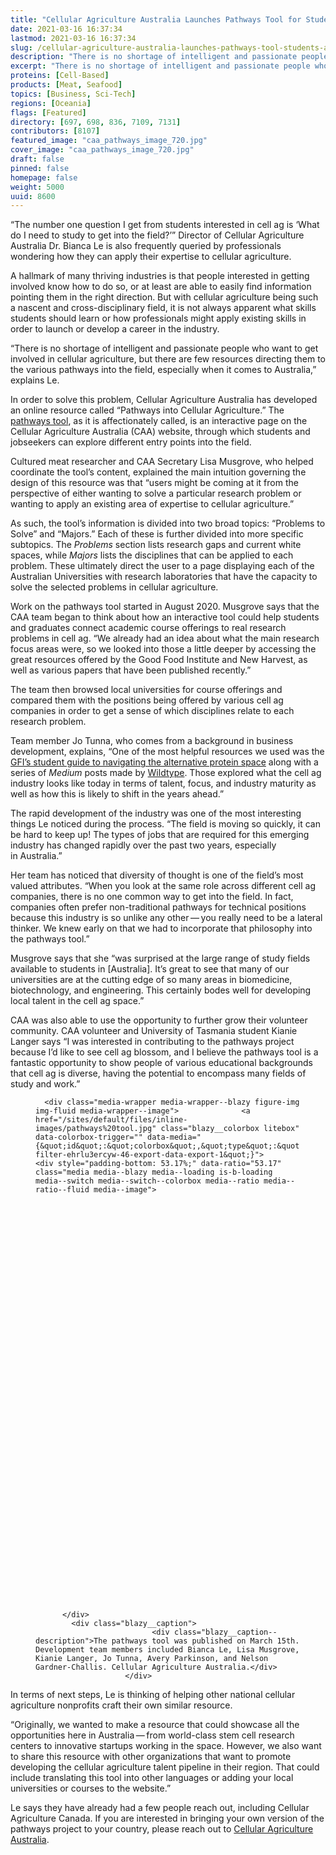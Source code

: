 ```yaml
---
title: "Cellular Agriculture Australia Launches Pathways Tool for Students and Professionals"
date: 2021-03-16 16:37:34
lastmod: 2021-03-16 16:37:34
slug: /cellular-agriculture-australia-launches-pathways-tool-students-and-professionals
description: "There is no shortage of intelligent and passionate people who want to get involved in cellular agriculture, but there are few resources directing them to the various pathways into the field. In order to solve this problem, Cellular Agriculture Australia has developed an online resource called “Pathways into Cellular Agriculture.”"
excerpt: "There is no shortage of intelligent and passionate people who want to get involved in cellular agriculture, but there are few resources directing them to the various pathways into the field. In order to solve this problem, Cellular Agriculture Australia has developed an online resource called “Pathways into Cellular Agriculture.”"
proteins: [Cell-Based]
products: [Meat, Seafood]
topics: [Business, Sci-Tech]
regions: [Oceania]
flags: [Featured]
directory: [697, 698, 836, 7109, 7131]
contributors: [8107]
featured_image: "caa_pathways_image_720.jpg"
cover_image: "caa_pathways_image_720.jpg"
draft: false
pinned: false
homepage: false
weight: 5000
uuid: 8600
---
```

<p>“The number one question I get from students interested in cell ag is ‘What do I need to study to get into the field?’” Director of Cellular Agriculture Australia Dr. Bianca Le is also frequently queried by professionals wondering how they can apply their expertise to cellular agriculture.</p>

<p>A hallmark of many thriving industries is that people interested in getting involved know how to do so, or at least are able to easily find information pointing them in the right direction. But with cellular agriculture being such a nascent and cross-disciplinary field, it is not always apparent what skills students should learn or how professionals might apply existing skills in order to launch or develop a career in the industry.</p>

<p>“There is no shortage of intelligent and passionate people who want to get involved in cellular agriculture, but there are few resources directing them to the various pathways into the field, especially when it comes to Australia,” explains Le.</p>

<p>In order to solve this problem, Cellular Agriculture Australia has developed an online resource called “Pathways into Cellular Agriculture.” The <a href="https://pathways.cellularagricultureaustralia.org/">pathways tool</a>, as it is affectionately called, is an interactive page on the Cellular Agriculture Australia (CAA) website, through which students and jobseekers can explore different entry points into the field.</p>

<p>Cultured meat researcher and CAA Secretary Lisa Musgrove, who helped coordinate the tool’s content, explained the main intuition governing the design of this resource was that “users might be coming at it from the perspective of either wanting to solve a particular research problem or wanting to apply an existing area of expertise to cellular agriculture.”</p>

<p>As such, the tool’s information is divided into two broad topics: “Problems to Solve” and “Majors.” Each of these is further divided into more specific subtopics. The <em>Problems</em> section lists research gaps and current white spaces, while <em>Majors</em> lists the disciplines that can be applied to each problem. These ultimately direct the user to a page displaying each of the Australian Universities with research laboratories that have the capacity to solve the selected problems in cellular agriculture.</p>

<p>Work on the pathways tool started in August 2020. Musgrove says that the CAA team began to think about how an interactive tool could help students and graduates connect academic course offerings to real research problems in cell ag. “We already had an idea about what the main research focus areas were, so we looked into those a little deeper by accessing the great resources offered by the Good Food Institute and New Harvest, as well as various papers that have been published recently.”</p>

<p>The team then browsed local universities for course offerings and compared them with the positions being offered by various cell ag companies in order to get a sense of which disciplines relate to each research problem.</p>

<p>Team member Jo Tunna, who comes from a background in business development, explains, “One of the most helpful resources we used was the <a href="https://docs.google.com/document/d/1hAl_qJdEA6yfvnX266RcOrUzFbeAa4uChioF-X2byCQ/edit">GFI’s student guide to navigating the alternative protein space</a> along with a series of <em>Medium</em> posts made by <a href="https://medium.com/@wild_type/wild-type-food-for-thought-4-4031781e39a6">Wildtype</a>. Those explored what the cell ag industry looks like today in terms of talent, focus, and industry maturity as well as how this is likely to shift in the years ahead.”</p>

<p>The rapid development of the industry was one of the most interesting things Le noticed during the process. “The field is moving so quickly, it can be hard to keep up! The types of jobs that are required for this emerging industry has changed rapidly over the past two years, especially in Australia.”</p>

<p>Her team has noticed that diversity of thought is one of the field’s most valued attributes. “When you look at the same role across different cell ag companies, there is no one common way to get into the field. In fact, companies often prefer non-traditional pathways for technical positions because this industry is so unlike any other — you really need to be a lateral thinker. We knew early on that we had to incorporate that philosophy into the pathways tool.”</p>

<p>Musgrove says that she “was surprised at the large range of study fields available to students in [Australia]. It’s great to see that many of our universities are at the cutting edge of so many areas in biomedicine, biotechnology, and engineering. This certainly bodes well for developing local talent in the cell ag space.”</p>

<p>CAA was also able to use the opportunity to further grow their volunteer community. CAA volunteer and University of Tasmania student Kianie Langer says “I was interested in contributing to the pathways project because I’d like to see cell ag blossom, and I believe the pathways tool is a fantastic opportunity to show people of various educational backgrounds that cell ag is diverse, having the potential to encompass many fields of study and work.”</p>

<figure class="figure">
  




      <div class="media-wrapper media-wrapper--blazy figure-img img-fluid media-wrapper--image">              <a href="/sites/default/files/inline-images/pathways%20tool.jpg" class="blazy__colorbox litebox" data-colorbox-trigger="" data-media="{&quot;id&quot;:&quot;colorbox&quot;,&quot;type&quot;:&quot;image&quot;,&quot;width&quot;:1080,&quot;height&quot;:574,&quot;rel&quot;:&quot;blazy-filter-ehrlu3ercyw-46-export-data-export-1&quot;}">      <div style="padding-bottom: 53.17%;" data-ratio="53.17" class="media media--blazy media--loading is-b-loading media--switch media--switch--colorbox media--ratio media--ratio--fluid media--image">
<img alt="The pathways tool was published on March 15, 2021." title="pathways tool.jpg" class="media__image media__element b-lazy img-fluid" data-entity-uuid="b3b09c29-0da8-49c3-987d-280cb6135c80" data-src="/sites/default/files/styles/1200x900_4_3/public/inline-images/pathways%20tool.jpg?itok=pu_QABrm" src="data:image/svg+xml;charset=utf-8,%3Csvg%20xmlns%3D'http%3A%2F%2Fwww.w3.org%2F2000%2Fsvg'%20viewBox%3D'0%200%201200%20638'%2F%3E" width="1200" height="638" loading="lazy" typeof="foaf:Image" />
        <span class="media__icon media__icon--litebox"></span></div>
  </a>

                
          </div>  
            <div class="blazy__caption">
                              <div class="blazy__caption--description">The pathways tool was published on March 15th. Development team members included Bianca Le, Lisa Musgrove, Kianie Langer, Jo Tunna, Avery Parkinson, and Nelson Gardner-Challis. Cellular Agriculture Australia.</div>
                        </div>
      


      
  </figure>

<p>In terms of next steps, Le is thinking of helping other national cellular agriculture nonprofits craft their own similar resource.</p>

<p>“Originally, we wanted to make a resource that could showcase all the opportunities here in Australia — from world-class stem cell research centers to innovative startups working in the space. However, we also want to share this resource with other organizations that want to promote developing the cellular agriculture talent pipeline in their region. That could include translating this tool into other languages or adding your local universities or courses to the website.”</p>

<p>Le says they have already had a few people reach out, including Cellular Agriculture Canada. If you are interested in bringing your own version of the pathways project to your country, please reach out to <a href="https://cellularagricultureaustralia.org/">Cellular Agriculture Australia</a>.</p>
